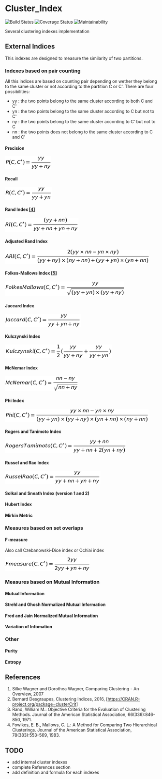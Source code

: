 # Cluster_Index
[![Build Status](https://travis-ci.org/n-serrette/Cluster_Index.svg?branch=master)](https://travis-ci.org/n-serrette/Cluster_Index) [![Coverage Status](https://coveralls.io/repos/github/n-serrette/Cluster_Index/badge.svg?branch=master)](https://coveralls.io/github/n-serrette/Cluster_Index?branch=master) [![Maintainability](https://api.codeclimate.com/v1/badges/7d3115e913a02eece33d/maintainability)](https://codeclimate.com/github/n-serrette/Cluster_Index/maintainability)

Several clustering indexes implementation
## External Indices

This indexes are designed to measure the similarity of two partitions.

### Indexes based on pair counting
All this indices are based on counting pair depending on wether they belong to the same cluster or not according to the partition C or C'. There are four possibilities:
  * yy : the two points belong to the same cluster according to both C and C'
  * yn : the two points belong to the same cluster according to C but not to C'
  * ny : the two points belong to the same cluster according to C' but not to C
  * nn : the two points does not belong to the same cluster according to C and C'

#### Precision
![precision](images/precision.png)
#### Recall
![recall](images/recall.png)
#### Rand Index [[4]](#Rand1971)
![ri](images/RI.png)
#### Adjusted Rand Index
![ari](images/ARI.png)
#### Folkes-Mallows Index [[5]](#Fowlkes1983)
![folkesMallows](images/FolkesMallows.png)
#### Jaccard Index
![jaccard](images/jaccard.png)
#### Kulczynski Index
![kulczynski](images/Kulczynski.png)
#### McNemar Index
![McNemar](images/McNemar.png)
#### Phi Index
![phi](images/phi.png)
#### Rogers and Tanimoto Index
![rogerstanimoto](images/RT.png)
#### Russel and Rao Index
![russelRao](images/RR.png)
#### Solkal and Sneath Index (version 1 and 2)

#### Hubert Index

#### Mirkin Metric




### Measures based on set overlaps

#### F-measure
Also call Czebanowski-Dice index or Ochiai index

![fmeasure](images/Fmeasure.png)


### Measures based on Mutual Information

#### Mutual Information

#### Strehl and Ghosh Normalized Mutual Information

#### Fred and Jain Normalized Mutual Information

#### Variation of Infomation

### Other

#### Purity

#### Entropy



## References

1. <a name="Wagner2007"></a>Silke Wagner and Dorothea Wagner, Comparing Clustering - An Overview, 2007
3. <a name="Desgraupes2016"></a>Bernard Desgraupes, Clustering Indices, 2016, [https://CRAN.R-project.org/package=clusterCrit]
4. <a name="Rand1971"></a>Rand, William M.: Objective Criteria for the Evaluation of Clustering Methods. Journal of the American Statistical Association, 66(336):846-850, 1971.
5. <a name="Fowlkes1983"></a>Fowlkes, E. B., Mallows, C. L.: A Method for Comparing Two Hierarchical Clusterings. Journal of the American Statistical Association, 78(383):553–569, 1983.


## TODO

* add internal cluster indexes
* complete References section
* add definition and formula for each indexes
